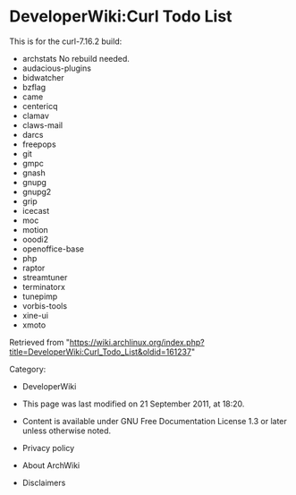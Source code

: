 DeveloperWiki:Curl Todo List
============================

This is for the curl-7.16.2 build:

-   archstats No rebuild needed.
-   audacious-plugins
-   bidwatcher
-   bzflag
-   came
-   centericq
-   clamav
-   claws-mail
-   darcs
-   freepops
-   git
-   gmpc
-   gnash
-   gnupg
-   gnupg2
-   grip
-   icecast
-   moc
-   motion
-   ooodi2
-   openoffice-base
-   php
-   raptor
-   streamtuner
-   terminatorx
-   tunepimp
-   vorbis-tools
-   xine-ui
-   xmoto

Retrieved from
"https://wiki.archlinux.org/index.php?title=DeveloperWiki:Curl_Todo_List&oldid=161237"

Category:

-   DeveloperWiki

-   This page was last modified on 21 September 2011, at 18:20.
-   Content is available under GNU Free Documentation License 1.3 or
    later unless otherwise noted.
-   Privacy policy
-   About ArchWiki
-   Disclaimers
